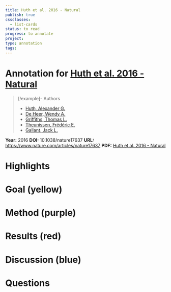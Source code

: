 ```yaml
---
title: Huth et al. 2016 - Natural
publish: true
cssclasses:
  - list-cards
status: to read
progress: to annotate
project:
type: annotation
tags:
---
```

# Annotation for [Huth et al. 2016 - Natural](Papers/References/Huth%20et%20al.%202016%20-%20Natural)

> [!example]- Authors
> - [Huth, Alexander G.](Papers/People/Huth%20Alexander%20G.)
> - [De Heer, Wendy A.](Papers/People/De%20Heer%20Wendy%20A.)
> - [Griffiths, Thomas L.](Papers/People/Griffiths%20Thomas%20L.)
> - [Theunissen, Frédéric E.](Papers/People/Theunissen%20Frédéric%20E.)
> - [Gallant, Jack L.](Papers/People/Gallant%20Jack%20L.)

**Year:** 2016
**DOI:** 10.1038/nature17637
**URL:** https://www.nature.com/articles/nature17637
**PDF:** [Huth et al. 2016 - Natural](Papers/PDFs/Huth%20et%20al.%202016%20-%20Natural%20speech%20reveals%20the%20semantic%20maps%20that%20tile%20human%20cerebral%20cortex.pdf)

# Highlights


# Goal (yellow)


# Method (purple)


# Results (red)


# Discussion (blue)


# Questions

